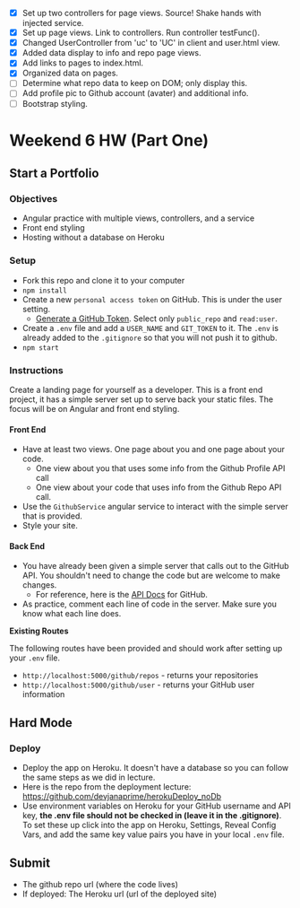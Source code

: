 - [x] Set up two controllers for page views. Source! Shake hands with injected service.
- [x] Set up page views. Link to controllers. Run controller testFunc().
- [x] Changed UserController from 'uc' to 'UC' in client and user.html view.
- [x] Added data display to info and repo page views.
- [x] Add links to pages to index.html.
- [x] Organized data on pages.
- [ ] Determine what repo data to keep on DOM; only display this.
- [ ] Add profile pic to Github account (avater) and additional info.
- [ ] Bootstrap styling.

# Weekend 6 HW  (Part One)
## Start a Portfolio

### Objectives
- Angular practice with multiple views, controllers, and a service
- Front end styling
- Hosting without a database on Heroku

### Setup

- Fork this repo and clone it to your computer
- `npm install`
- Create a new `personal access token` on GitHub. This is under the user setting.
	- [Generate a GitHub Token](https://github.com/settings/tokens). Select only `public_repo` and `read:user`.
- Create a `.env` file and add a `USER_NAME` and `GIT_TOKEN` to it. The `.env` is already added to the `.gitignore` so that you will not push it to github.
- `npm start`

### Instructions

Create a landing page for yourself as a developer. This is a front end project, it has a simple server set up to serve back your static files. The focus will be on Angular and front end styling.

#### Front End
- Have at least two views. One page about you and one page about your code.
  - One view about you that uses some info from the Github Profile API call
  - One view about your code that uses info from the Github Repo API call.
- Use the `GithubService` angular service to interact with the simple server that is provided. 
- Style your site.

#### Back End
- You have already been given a simple server that calls out to the GitHub API. You shouldn't need to change the code but are welcome to make changes.
	- For reference, here is the [API Docs](https://developer.github.com/v3/) for GitHub.
- As practice, comment each line of code in the server. Make sure you know what each line does.

**Existing Routes**

The following routes have been provided and should work after setting up your `.env` file.

- `http://localhost:5000/github/repos` - returns your repositories
- `http://localhost:5000/github/user` - returns your GitHub user information

## Hard Mode

### Deploy
- Deploy the app on Heroku. It doesn't have a database so you can follow the same steps as we did in lecture.
- Here is the repo from the deployment lecture: [https://github.com/devjanaprime/herokuDeploy_noDb
](https://github.com/devjanaprime/herokuDeploy_noDb)
- Use environment variables on Heroku for your GitHub username and API key, **the .env file should not be checked in (leave it in the .gitignore)**. To set these up click into the app on Heroku, Settings, Reveal Config Vars, and add the same key value pairs you have in your local `.env` file.

## Submit
- The github repo url (where the code lives)
- If deployed: The Heroku url (url of the deployed site)
